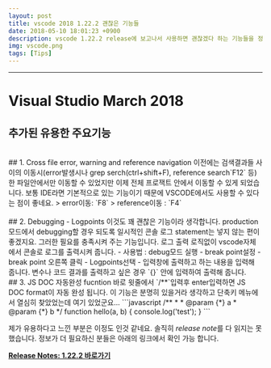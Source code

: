 ```yaml
---
layout: post
title: vscode 2018 1.22.2 괜찮은 기능들
date: 2018-05-10 18:01:23 +0900
description: vscode 1.22.2 release에 보고나서 사용하면 괜찮겠다 하는 기능들을 정리
img: vscode.png
tags: [Tips]
---
```

-------------------------------------
# Visual Studio March 2018
## 추가된 유용한 주요기능  

<br/>
## 1. Cross file error, warning and reference navigation
이전에는 검색결과들 사이의 이동시(error발생시나 grep serch(ctrl+shift+F), reference search`F12` 등) 한 파일안에서만 이동할 수 있었지만 이제 전체 프로잭트 안에서 이동할 수 있게 되었습니다. 보통 IDE라면 기본적으로 있는 기능이기 때문에 VSCODE에서도 사용할 수 있다는 점이 좋네요.
> error이동: `F8`
> reference이동 : `F4`
<br/>

<br/>
## 2. Debugging - Logpoints
이것도 꽤 괜찮은 기능이라 생각합니다. production 모드에서 debugging할 경우 되도록 일시적인 콘솔 로그 statement는 넣지 않는 편이 좋겠지요. 그러한 필요를 충족시켜 주는 기능입니다. 로그 출력 로직없이 vscode자체에서 콘솔로 로그를 출력시켜 줍니다.
- 사용법 : debug모드 실행 - break point설정 - break point 오른쪽 클릭 - Logpoints선택 - 입력창에 출력하고 하는 내용을 입력해 줍니다. 변수나 코드 결과를 출력하고 싶은 경우 `{}` 안에 입력하여 출력해 줍니다.


<br/>
## 3. JS DOC 자동완성
fucntion 바로 윗줄에서 `/**`입력후 enter입력하면 JS DOC format이 자동 완성 됩니다. 이 기능은 분명히 있을거라 생각하고 단축키 메뉴에서 열심히 찾았었는데 여기 있었군요...
```javascript
/**
 *
 * @param {*} a
 * @param {*} b
 */
function hello(a, b) {
	console.log('test');
}
```

제가 유용하다고 느낀 부분은 이정도 인것 같네요. 솔직히 *release note*를 다 읽지는 못했습니다. 정보가 더 필요하신 분들은 아래의 링크에서 확인 가능 합니다.

**[Release Notes: 1.22.2 바로가기](https://code.visualstudio.com/updates/v1_22)**